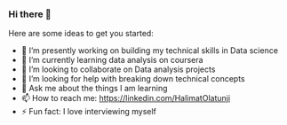 ### Hi there 👋

Here are some ideas to get you started:

- 🔭 I’m presently working on building my technical skills in Data science
- 🌱 I’m currently learning data analysis on coursera
- 👯 I’m looking to collaborate on Data analysis projects
- 🤔 I’m looking for help with breaking down technical concepts
- 💬 Ask me about the things I am learning
- 📫 How to reach me: https://linkedin.com/HalimatOlatunji
- ⚡ Fun fact: I love interviewing myself

